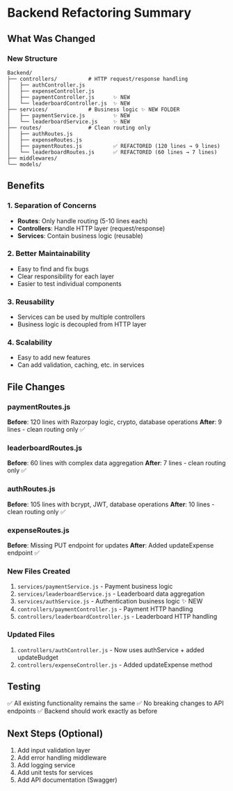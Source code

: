 # Backend Refactoring Summary

## What Was Changed

### New Structure
```
Backend/
├── controllers/          # HTTP request/response handling
│   ├── authController.js
│   ├── expenseController.js
│   ├── paymentController.js      ✨ NEW
│   └── leaderboardController.js  ✨ NEW
├── services/             # Business logic ✨ NEW FOLDER
│   ├── paymentService.js         ✨ NEW
│   └── leaderboardService.js     ✨ NEW
├── routes/               # Clean routing only
│   ├── authRoutes.js
│   ├── expenseRoutes.js
│   ├── paymentRoutes.js          ✅ REFACTORED (120 lines → 9 lines)
│   └── leaderboardRoutes.js      ✅ REFACTORED (60 lines → 7 lines)
├── middlewares/
└── models/
```

## Benefits

### 1. **Separation of Concerns**
- **Routes**: Only handle routing (5-10 lines each)
- **Controllers**: Handle HTTP layer (request/response)
- **Services**: Contain business logic (reusable)

### 2. **Better Maintainability**
- Easy to find and fix bugs
- Clear responsibility for each layer
- Easier to test individual components

### 3. **Reusability**
- Services can be used by multiple controllers
- Business logic is decoupled from HTTP layer

### 4. **Scalability**
- Easy to add new features
- Can add validation, caching, etc. in services

## File Changes

### paymentRoutes.js
**Before**: 120 lines with Razorpay logic, crypto, database operations
**After**: 9 lines - clean routing only ✅

### leaderboardRoutes.js
**Before**: 60 lines with complex data aggregation
**After**: 7 lines - clean routing only ✅

### authRoutes.js
**Before**: 105 lines with bcrypt, JWT, database operations
**After**: 10 lines - clean routing only ✅

### expenseRoutes.js
**Before**: Missing PUT endpoint for updates
**After**: Added updateExpense endpoint ✅

### New Files Created
1. `services/paymentService.js` - Payment business logic
2. `services/leaderboardService.js` - Leaderboard data aggregation
3. `services/authService.js` - Authentication business logic ✨ NEW
4. `controllers/paymentController.js` - Payment HTTP handling
5. `controllers/leaderboardController.js` - Leaderboard HTTP handling

### Updated Files
1. `controllers/authController.js` - Now uses authService + added updateBudget
2. `controllers/expenseController.js` - Added updateExpense method

## Testing
✅ All existing functionality remains the same
✅ No breaking changes to API endpoints
✅ Backend should work exactly as before

## Next Steps (Optional)
1. Add input validation layer
2. Add error handling middleware
3. Add logging service
4. Add unit tests for services
5. Add API documentation (Swagger)
